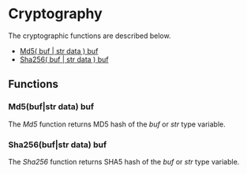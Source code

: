 # Cryptography

The cryptographic functions are described below.

* [Md5\( buf \| str data \) buf](cryptography.md#md-5-buf-or-str-data-buf)
* [Sha256\( buf \| str data \) buf](cryptography.md#sha-256-buf-or-str-data-buf)

## Functions

### Md5\(buf\|str data\) buf

The _Md5_ function returns MD5 hash of the _buf_ or _str_ type variable. 

### Sha256\(buf\|str data\) buf

The _Sha256_ function returns SHA5 hash of the _buf_ or _str_ type variable. 



